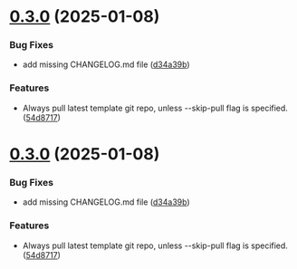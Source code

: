 # [0.3.0](https://github.com/silphid/jen/compare/v0.2.22...v0.3.0) (2025-01-08)


### Bug Fixes

* add missing CHANGELOG.md file ([d34a39b](https://github.com/silphid/jen/commit/d34a39bc57bb8d7c2cf4f16630e27874f05b2a9f))


### Features

* Always pull latest template git repo, unless --skip-pull flag is specified. ([54d8717](https://github.com/silphid/jen/commit/54d871791b42e952cb180f15450c6d633840c63d))



# [0.3.0](https://github.com/silphid/jen/compare/v0.2.22...v0.3.0) (2025-01-08)


### Bug Fixes

* add missing CHANGELOG.md file ([d34a39b](https://github.com/silphid/jen/commit/d34a39bc57bb8d7c2cf4f16630e27874f05b2a9f))


### Features

* Always pull latest template git repo, unless --skip-pull flag is specified. ([54d8717](https://github.com/silphid/jen/commit/54d871791b42e952cb180f15450c6d633840c63d))



